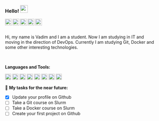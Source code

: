 ### Hello! <img src="https://media.giphy.com/media/hvRJCLFzcasrR4ia7z/giphy.gif" width="25px">
<a href="https://vk.com/crazzy144">
  <img align="left" alt="VKontakte" width="22px" src="https://cdn.jsdelivr.net/npm/simple-icons@v3/icons/vk.svg" />
</a>
<a href="https://twitter.com/CraZZy_144">
  <img align="left" alt="Twitter" width="22px" src="https://cdn.jsdelivr.net/npm/simple-icons@v3/icons/twitter.svg" />
</a>
<a href="https://discord.gg/ArBGPjFf9k">
  <img align="left" alt="Discord" width="22px" src="https://cdn.jsdelivr.net/npm/simple-icons@3.13.0/icons/discord.svg" />
</a>
<a href="https://t.me/CraZZy_144">
  <img align="left" alt="Abhishek's Telegram" width="22px" src="https://cdn.jsdelivr.net/npm/simple-icons@v3/icons/telegram.svg" />
</a>
<a href="https://www.instagram.com/crazzy_144">
  <img align="left" alt="Instagram" width="22px" src="https://cdn.jsdelivr.net/npm/simple-icons@v3/icons/instagram.svg" />
</a>
<br />
<br />
<br />
Hi, my name is Vadim and I am a student. Now I am studying in IT and moving in the direction of DevOps. Currently I am studying Git, Docker and some other interesting technologies. 

<br />
<br />
<br />

**Languages and Tools:**  

<code><img height="20" src="https://mpng.subpng.com/20180824/xrj/kisspng-computer-icons-pro-git-portable-network-graphics-i-git-book-pro-git-app-app-5b80546c0b1311.5417567715351368760454.jpg"></code>
<code><img height="20" src="https://upload.wikimedia.org/wikipedia/commons/thumb/c/c3/Python-logo-notext.svg/768px-Python-logo-notext.svg.png"></code>
<code><img height="20" src="https://github.githubassets.com/images/modules/open_graph/github-mark.png"></code>
<code><img height="20" src="https://nuts-agency.ru/upload/iblock/bac/bacce1db8d3d0810626b33e9ed0f1545.png"></code>
<code><img height="20" src="https://www.docker.com/sites/default/files/d8/2019-07/vertical-logo-monochromatic.png"></code>
<code><img height="20" src="https://cc.sj-cdn.net/instructor/3b7phrfskg78q-sysdig/courses/1l0o4pww6i815/promo-image.1580659076.png"></code>
<code><img height="20" src="https://d1.awsstatic.com/Security/aws-single-sign-on/AWS-600x400.d644956b44a96938adfe2dc8cd1aa49f072d3fc8.jpg"></code>
<code><img height="20" src="https://248006.selcdn.ru/main/upload/setka_images/15592623092019_27e9aa5bdf801f94f7728fe14d1ac08405e5a691.png"></code>

🚧 **My tasks for the near future:**
<!-- TODO-IST:START -->
* [x] Update your profile on Github 
* [ ] Take a Git course on Slurm 
* [ ] Take a Docker course on Slurm 
* [ ] Create your first project on Github    
<!-- TODO-IST:END -->
